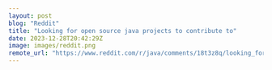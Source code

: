 ```yaml
---
layout: post
blog: "Reddit"
title: "Looking for open source java projects to contribute to"
date: 2023-12-28T20:42:29Z
image: images/reddit.png
remote_url: "https://www.reddit.com/r/java/comments/18t3z8q/looking_for_open_source_java_projects_to/"
---
```

